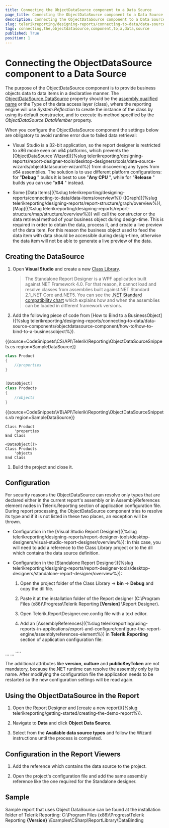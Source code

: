 ```yaml
---
title: Connecting the ObjectDataSource component to a Data Source
page_title: Connecting the ObjectDataSource component to a Data Source | for Telerik Reporting Documentation
description: Connecting the ObjectDataSource component to a Data Source
slug: telerikreporting/designing-reports/connecting-to-data/data-source-components/objectdatasource-component/connecting-the-objectdatasource-component-to-a-data-source
tags: connecting,the,objectdatasource,component,to,a,data,source
published: True
position: 1
---
```


# Connecting the ObjectDataSource component to a Data Source



The purpose of the ObjectDataSource component is to provide business objects data to data items in a declarative manner.         The  [ObjectDataSource.DataSource](https://docs.telerik.com/reporting/p-telerik-reporting-objectdatasource-datasource)  property should be the  [assembly qualified name](https://msdn.microsoft.com/en-us/library/30wyt9tk)  or the Type of the data access layer (class),         where the reporting engine will use *System.Reflection*  to create the instance of the class         by using its default constructor, and to execute its method specified by the *ObjectDataSource.DataMember*  property.       

When you configure the ObjectDataSource component the settings below are obligatory to avoid runtime error due to failed data retrieval:

* Visual Studio is a 32-bit application, so the report designer is restricted to x86 mode even on x64 platforms, which prevents               the [ObjectDataSource Wizard]({%slug telerikreporting/designing-reports/report-designer-tools/desktop-designers/tools/data-source-wizards/objectdatasource-wizard%}) from discovering any types from x64 assemblies. The solution is to use different platform configurations: for "__Debug__ "               builds it is best to use "__Any CPU__ ", while for "__Release__ " builds you can use "__x64__ " instead.             

* Some [Data Items]({%slug telerikreporting/designing-reports/connecting-to-data/data-items/overview%})               ([Graph]({%slug telerikreporting/designing-reports/report-structure/graph/overview%}),               [Map]({%slug telerikreporting/designing-reports/report-structure/map/structure/overview%})) will call the constructor               or the data retrieval method of your business object during design-time.               This is required in order to obtain the data, process it, and create a live preview of the data item. For this reason               the business object used to feed the data item with data should be accessible during design-time, otherwise the data item will not               be able to generate a live preview of the data.             

## Creating the DataSource

1. Open __Visual Studio__  and create a new   [Class Library](https://docs.microsoft.com/en-us/cpp/mfc/class-library-overview?view=vs-2019).             

   >The Standalone Report Designer is a WPF application built against.NET Framework 4.0.                 For that reason, it cannot load and resolve classes from assemblies built against.NET Standard 2.1,.NET Core and.NET5.                 You can see the                  [.NET Standard compatibility chart](https://docs.microsoft.com/en-us/dotnet/standard/net-standard)  which explains how and when the assemblies can be loaded in different framework versions.               

1. Add the following piece of code from [How to Bind to a BusinessObject]({%slug telerikreporting/designing-reports/connecting-to-data/data-source-components/objectdatasource-component/how-to/how-to-bind-to-a-businessobject%}).             

{{source=CodeSnippets\CS\API\Telerik\Reporting\ObjectDataSourceSnippets.cs region=SampleDataSource}}
````C#
class Product
{
    //properties
}


[DataObject]
class Products
{
    //objects
}
````
{{source=CodeSnippets\VB\API\Telerik\Reporting\ObjectDataSourceSnippets.vb region=SampleDataSource}}
````VB
Class Product
    'properties
End Class

<DataObject()>
Class Products
    'objects
End Class
````

1. Build the project and close it.

## Configuration

For security reasons the ObjectDataSource can resolve only types that are declared either in the current report's assembly or in AssemblyReferences           element nodes in Telerik.Reporting section of application configuration file. During report processing,           the ObjectDataSource component tries to resolve its type and if it is not listed in these two places, an exception will be thrown.         

* Configuration in the [Visual Studio Report Designer]({%slug telerikreporting/designing-reports/report-designer-tools/desktop-designers/visual-studio-report-designer/overview%}):             In this case, you will need to add a reference to the Class Library project or to the dll which contains the data source definition.             

* Configuration in the [Standalone Report Designer]({%slug telerikreporting/designing-reports/report-designer-tools/desktop-designers/standalone-report-designer/overview%}):             

   1. Open the project folder of the Class Library                   -> __bin__  -> __Debug__  and copy the dll file.                 

   1. Paste it at the installation folder of the Report designer (C:\Program Files (x86)\Progress\Telerik Reporting __[Version]__ \Report Designer).                 

   1. Open Telerik.ReportDesigner.exe.config file with a text editor.                 

   1. Add an                   [AssemblyReferences]({%slug telerikreporting/using-reports-in-applications/export-and-configure/configure-the-report-engine/assemblyreferences-element%})                   in __Telerik.Reporting__  section of application configuration file:                 

    
      ````xml
<?xml version="1.0"?>
<configuration>
    <configSections>
        <section name="Telerik.Reporting" type="Telerik.Reporting.Configuration.ReportingConfigurationSection, Telerik.Reporting" allowLocation="true" allowDefinition="Everywhere" />
    </configSections>
 ...
      <Telerik.Reporting>
          <assemblyReferences>
              <add name="yourAssemblyName"/>
        </assemblyReferences>
       </Telerik.Reporting>
...
</configuration>
````

The additional attributes like __version__, __culture__  and __publicKeyToken__  are not mandatory,               because the.NET runtime can resolve the assembly only by its name.             After modifying the configuration file the application needs to be restarted so the new configuration settings will be read again.             

## Using the ObjectDataSource in the Report

1. Open the Report Designer and [create a new report]({%slug telerikreporting/getting-started/creating-the-demo-report%}).             

1. Navigate to __Data__  and click __Object Data Source__.             

1. Select from the __Available data source types__  and follow the Wizard instructions until the process is completed.             

## Configuration in the Report Viewers

1. Add the reference which contains the data source to the project.             

1. Open the project's configuration file and add the same assembly reference like the one required for the Standalone designer.             

## Sample

Sample report that uses Object DataSource can be found at the installation folder of Telerik Reporting:               C:\Program Files (x86)\Progress\Telerik Reporting __{Version}__ \Examples\CSharp\ReportLibrary\DataBinding

